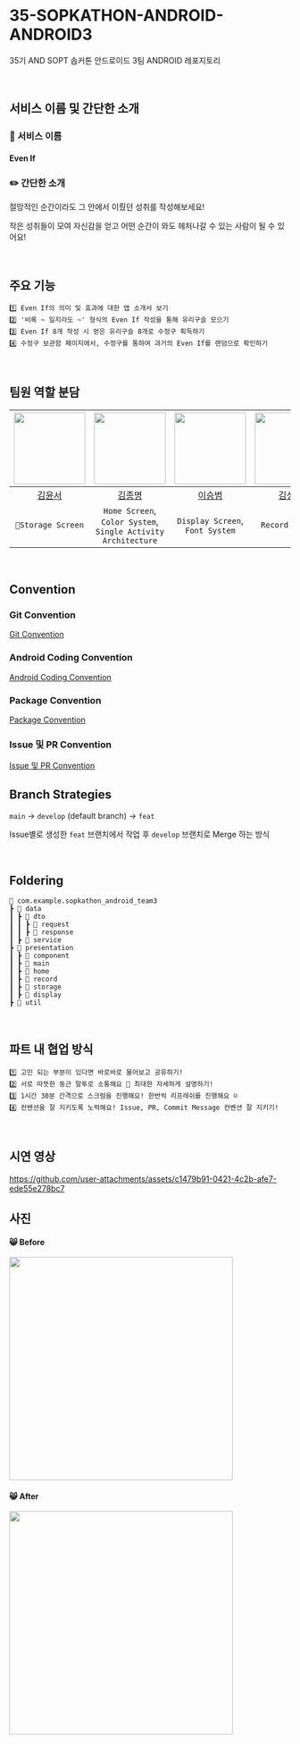 # 35-SOPKATHON-ANDROID-ANDROID3
35기 AND SOPT 솝커톤 안드로이드 3팀 ANDROID 레포지토리

<br>

## 서비스 이름 및 간단한 소개

### 📱 서비스 이름
#### Even If

### ✏️ 간단한 소개
절망적인 순간이라도 그 안에서 이뤘던 성취를 작성해보세요!

작은 성취들이 모여 자신감을 얻고 어떤 순간이 와도 헤처나갈 수 있는 사람이 될 수 있어요!

<br>

## 주요 기능
```
1️⃣ Even If의 의미 및 효과에 대한 앱 소개서 보기
2️⃣ '비록 ~ 일지라도 ~' 형식의 Even If 작성을 통해 유리구슬 모으기
3️⃣ Even If 8개 작성 시 얻은 유리구슬 8개로 수정구 획득하기
4️⃣ 수정구 보관함 페이지에서, 수정구를 통하여 과거의 Even If를 랜덤으로 확인하기
```

<br>

## 팀원 역할 분담
|<img src="https://avatars.githubusercontent.com/u/131870144?v=4" width="128" />|<img src="https://avatars.githubusercontent.com/u/52846796?v=4" width="128" />|<img src="https://avatars.githubusercontent.com/u/127933902?v=4" width="128" />|<img src="https://avatars.githubusercontent.com/u/118499294?v=4" width="128" />| 
|:---------:|:---------:|:---------:|:---------:|
|[김윤서](https://github.com/yskim6772)|[김종명](https://github.com/jm991014)|[이승범](https://github.com/beom84)|[김성민](https://github.com/1971123-seongmin)|
| `Storage Screen` | `Home Screen`, `Color System`, `Single Activity Architecture` | `Display Screen`, `Font System` | `Record Screen`|

<br>

## Convention
### Git Convention
[Git Convention](https://eminent-drink-8be.notion.site/Git-Convention-147cb3d6084680cb9d27d674229a785f?pvs=4)
### Android Coding Convention
[Android Coding Convention](https://eminent-drink-8be.notion.site/147cb3d608468065845eeddce7f3e2b1?v=147cb3d6084681afb743000c769e0a54&pvs=4)
### Package Convention
[Package Convention](https://eminent-drink-8be.notion.site/Package-Convention-147cb3d608468046a975c8b46cc130fe?pvs=4)
### Issue 및 PR Convention
[Issue 및 PR Convention](https://eminent-drink-8be.notion.site/Issue-PR-Convention-147cb3d60846800ba0a7d5246ba28f92?pvs=4)

## Branch Strategies
`main` -> `develop` (default branch) -> `feat`

Issue별로 생성한 `feat` 브랜치에서 작업 후 `develop` 브랜치로 Merge 하는 방식

<br>

## Foldering
```
📂 com.example.sopkathon_android_team3
┣ 📂 data
┃ ┣ 📂 dto
┃ ┃ ┣ 📂 request
┃ ┃ ┣ 📂 response
┃ ┣ 📂 service
┣ 📂 presentation
┃ ┣ 📂 component
┃ ┣ 📂 main
┃ ┣ 📂 home
┃ ┣ 📂 record
┃ ┣ 📂 storage
┃ ┣ 📂 display
┣ 📂 util
```

<br>

## 파트 내 협업 방식
```
1️⃣ 고민 되는 부분이 있다면 바로바로 물어보고 공유하기!
2️⃣ 서로 따뜻한 둥근 말투로 소통해요 🤩 최대한 자세하게 설명하기!
3️⃣ 1시간 30분 간격으로 스크럼을 진행해요! 한번씩 리프레쉬를 진행해요 ☺️
4️⃣ 컨벤션을 잘 지키도록 노력해요! Issue, PR, Commit Message 컨벤션 잘 지키기!
```

<br>

## 시연 영상


https://github.com/user-attachments/assets/c1479b91-0421-4c2b-afe7-ede55e278bc7



## 사진
#### 😸 Before

<img src="https://github.com/user-attachments/assets/8d3d0d9f-5fdd-457a-9bd0-7fdd3979da9e" width="400"/>

#### 😸 After

<img src="https://github.com/user-attachments/assets/fc2b0f84-7e42-44b7-80b2-5bf75e911d7a" width="400"/>

